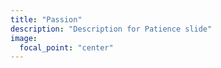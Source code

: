 ```yaml
---
title: "Passion"
description: "Description for Patience slide"
image:
  focal_point: "center"
---
```


